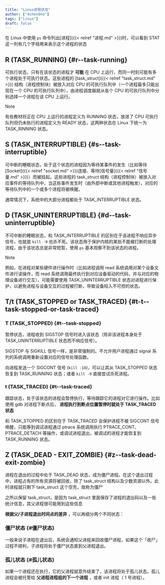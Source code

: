 ```yaml
---
title: "Linux进程状态"
author: ["4shen0ne"]
tags: ["linux"]
draft: false
---
```


在 Linux 中使用 `ps` 命令列出[进程]({{< relref "进程.md" >}})时，可以看到 STAT 这一列有几个字母用来表示这个进程的状态


## R (TASK_RUNNING) {#r--task-running}

可执行状态，只有在该状态的进程才 **可能** 在 CPU 上运行，而同一时刻可能有多个进程处于可执行状态。这些进程的 [task_struct]({{< relref "task_struct.md" >}}) 结构（进程控制块）被放入对应 CPU 的可执行队列中（一个进程最多只能出现在一个 CPU 的可执行队列中），由进程调度器就从各个 CPU 的可执行队列中分别选择一个进程在该 CPU 上运行。

> [!note]
> 有些教材将正在 CPU 上运行的进程定义为 RUNNING 状态，放进了 CPU 可执行队列但仍未执行的进程定义为 READY 状态，这两种状态在 Linux 下统一为 TASK_RINNING 状态。


## S (TASK_INTERRUPTIBLE) {#s--task-interruptible}

可中断的睡眠状态，处于这个状态的进程因为等待某事件的发生（比如等待[Socket]({{< relref "socket.md" >}})连接、等待[信号量]({{< relref "信号量.md" >}})）而被挂起。这些进程的 task_struct 结构（进程控制块）被放入对应事件的等待队列中，当这些事件发生时（由外部中断或其他进程触发），对应的等待队列中的一个或多个进程将被唤醒。

通常情况下，系统中的大部分进程都处于 TASK_INTERRUPTIBLE 状态。


## D (TASK_UNINTERRUPTIBLE) {#d--task-uninterruptible}

不可中断的睡眠状态，和 TASK_INTERRUPTIBLE 的区别在于该进程不响应异步信号，也就是 `kill -9` 也杀不死。该状态用于保护内核的某些不能被打断的处理流程，由于该状态总是非常短暂，使用 `ps` 基本观察不到该状态的进程。

> [!note]
> 例如，在进程对某些硬件进行操作时（比如进程调用 read 系统调用对某个设备文件进行读操作，而 read 系统调用最终执行到对应设备驱动的代码，并与对应的物理设备进行交互），可能需要使用 TASK_UNINTERRUPTIBLE 状态对进程进行保护，以避免进程与设备交互的过程被打断，导致设备陷入不可控的状态。


## T/t (TASK_STOPPED or TASK_TRACED) {#t-t--task-stopped-or-task-traced}


### T (TASK_STOPPED) {#t--task-stopped}

暂停状态，进程收到 SIGSTOP 信号时进入该状态（除非该进程本身处于 TASK_UNINTERRUPTIBLE 状态而不响应信号）。

SIGSTOP 与 SIGKILL 信号一样，是非常强制的。不允许用户进程通过 signal 系列的系统调用重新设置对应的信号处理函数。

向进程发送一个 SIGCONT 信号 (`kill -18`)，可以让其从 TASK_STOPPED 状态恢复到 TASK_RUNNING 状态；或者 `kill -9` 直接尝试杀死进程。


### t (TASK_TRACED) {#t--task-traced}

跟踪状态，处于该状态的进程会暂停执行，等待跟踪它的进程对它进行操作。比如使用 gdb 对进程下断点后， **进程执行到断点位置暂停时就处于 TASK_TRACED 状态**

和 TASK_STOPPED 的区别在于 TASK_TRACED 会保护进程不被 SIGCONT 信号唤醒，只能等到调试进程通过 ptrace 系统调用执行 PTRACE_CONT、PTRACE_DETACH 等操作，或调试进程退出，被调试的进程才能恢复到 TASK_RUNNING 状态。


## Z (TASK_DEAD - EXIT_ZOMBIE) {#z--task-dead-exit-zombie}

进程在退出的过程中处于 TASK_DEAD 状态，成为僵尸进程。在这个退出过程中，进程占有的所有资源将被回收，除了 task_struct 结构以及少数资源以外。此时进程就只剩下 task_struct 这个空壳，故称为僵尸

之所以保留 task_struct，是因为 task_struct 里面保存了进程的退出码以及一些统计信息，其父进程很可能用到这些信息

**根据父/子进程退出时间点的差异** ，可以再细分两个不同状态：


### 僵尸状态 {#僵尸状态}

一般来说子进程在退出后，系统会通知父进程来回收僵尸进程，如果这个「收尸」过程不顺利，子进程将处于僵尸状态直到父进程退出。


### 孤儿状态 {#孤儿状态}

如果一个进程还在执行，它的父进程就意外结束了，该进程将处于孤儿状态。孤儿进程会被托管给 **父进程进程组的下一个进程** ，或者 init 进程（ 1 号进程）。
